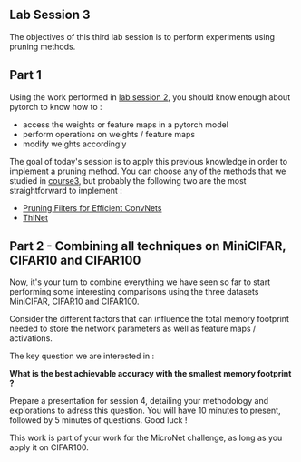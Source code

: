 Lab Session 3
--
The objectives of this third lab session is to perform experiments using pruning methods. 

Part 1
--
Using the work performed in [lab session 2](lab2.md), you should know enough about pytorch to know how to : 
- access the weights or feature maps in a pytorch model 
- perform operations on weights / feature maps
- modify weights accordingly

The goal of today's session is to apply this previous knowledge in order to implement a pruning method. You can choose any of the methods that we studied in [course3](cours3.pdf), but probably the following two are the most straightforward to implement : 
- [Pruning Filters for Efficient ConvNets](https://arxiv.org/abs/1608.08710)
- [ThiNet](https://arxiv.org/abs/1707.06342)


Part 2 - Combining all techniques on MiniCIFAR, CIFAR10 and CIFAR100
--
Now, it's your turn to combine everything we have seen so far to start performing some interesting comparisons using the three datasets MiniCIFAR, CIFAR10 and CIFAR100. 

Consider the different factors that can influence the total memory footprint needed to store the network parameters as well as feature maps / activations. 

The key question we are interested in : 

**What is the best achievable accuracy with the smallest memory footprint ?**

Prepare a presentation for session 4, detailing your methodology and explorations to adress this question. You will have 10 minutes to present, followed by 5 minutes of questions. Good luck ! 

This work is part of your work for the MicroNet challenge, as long as you apply it on CIFAR100. 
